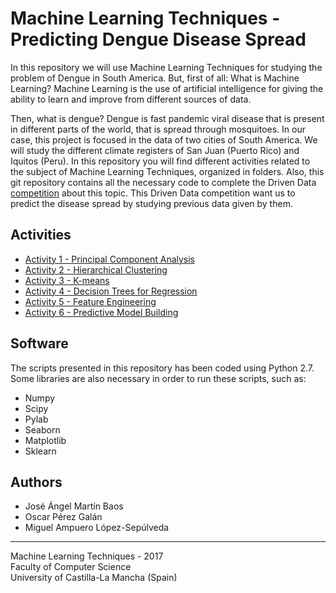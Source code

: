 # Machine Learning Techniques - Predicting Dengue Disease Spread
In this repository we will use Machine Learning Techniques for studying the problem of Dengue in South America. But, first of all: What is Machine Learning? Machine Learning is the use of artificial intelligence for giving the ability to learn and improve from different sources of data. 

Then, what is dengue? Dengue is fast pandemic viral disease that is present in different parts of the world, that is spread through mosquitoes. In our case, this project is focused in the data of two cities of South America. We will study the different climate registers of San Juan (Puerto Rico) and Iquitos (Peru). In this repository you will find different activities related to the subject of Machine Learning Techniques, organized in folders. Also, this git repository contains all the necessary code to complete the Driven Data [competition](https://www.drivendata.org/competitions/44/dengai-predicting-disease-spread/) about this topic. This Driven Data competition want us to predict the disease spread by studying previous data given by them.


## Activities
- [Activity 1 - Principal Component Analysis](Activity_1/)
- [Activity 2 - Hierarchical Clustering](Activity_2/)
- [Activity 3 - K-means](Activity_3/)
- [Activity 4 - Decision Trees for Regression](Activity_4/)
- [Activity 5 - Feature Engineering](Activity_5/)
- [Activity 6 - Predictive Model Building](Activity_6/)

## Software
The scripts presented in this repository has been coded using Python 2.7. 
Some libraries are also necessary in order to run these scripts, such as:
* Numpy
* Scipy
* Pylab
* Seaborn
* Matplotlib
* Sklearn

## Authors
* José Ángel Martín Baos
* Oscar Pérez Galán
* Miguel Ampuero López-Sepúlveda

----------------------------------------------------
Machine Learning Techniques - 2017 <br>
Faculty of Computer Science <br>
University of Castilla-La Mancha (Spain)
